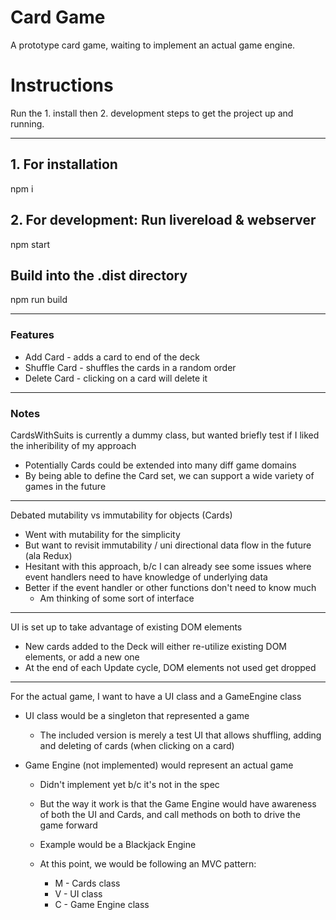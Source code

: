 # Card Game
A prototype card game, waiting to implement an actual game engine.

# Instructions
Run the 1. install then 2. development steps to get the project up and running.

---

## 1. For installation
npm i

## 2. For development: Run livereload & webserver
npm start

## Build into the .dist directory
npm run build

---

### Features
* Add Card - adds a card to end of the deck
* Shuffle Card - shuffles the cards in a random order
* Delete Card - clicking on a card will delete it

---

### Notes
CardsWithSuits is currently a dummy class, but wanted briefly test if I liked the inheribility of my approach
  * Potentially Cards could be extended into many diff game domains
  * By being able to define the Card set, we can support a wide variety of games in the future

---

Debated mutability vs immutability for objects (Cards)
  * Went with mutability for the simplicity
  * But want to revisit immutability / uni directional data flow in the future (ala Redux)
  * Hesitant with this approach, b/c I can already see some issues where event handlers need to have knowledge of underlying data
  * Better if the event handler or other functions don't need to know much
    * Am thinking of some sort of interface

---

UI is set up to take advantage of existing DOM elements
  * New cards added to the Deck will either re-utilize existing DOM elements, or add a new one
  * At the end of each Update cycle, DOM elements not used get dropped

---

For the actual game, I want to have a UI class and a GameEngine class
  * UI class would be a singleton that represented a game
    * The included version is merely a test UI that allows shuffling, adding and deleting of cards (when clicking on a card)
  
  * Game Engine (not implemented) would represent an actual game
    * Didn't implement yet b/c it's not in the spec
    * But the way it work is that the Game Engine would have awareness of both the UI and Cards, and call methods on both to drive the game forward
    * Example would be a Blackjack Engine

    * At this point, we would be following an MVC pattern:
      * M - Cards class
      * V - UI class
      * C - Game Engine class